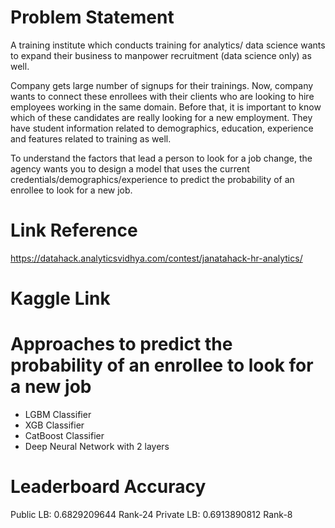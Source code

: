 # Problem Statement
A training institute which conducts training for analytics/ data science wants to expand their business to manpower recruitment (data science only) as well.

Company gets large number of signups for their trainings. Now, company wants to connect these enrollees with their clients who are looking to hire employees working in the same domain. Before that, it is important to know which of these candidates are really looking for a new employment. They have student information related to demographics, education, experience and features related to training as well.

To understand the factors that lead a person to look for a job change, the agency wants you to design a model that uses the current credentials/demographics/experience to predict the probability of an enrollee to look for a new job.

# Link Reference
https://datahack.analyticsvidhya.com/contest/janatahack-hr-analytics/

# Kaggle Link


# Approaches to predict the probability of an enrollee to look for a new job
* LGBM Classifier
* XGB Classifier
* CatBoost Classifier
* Deep Neural Network with 2 layers

# Leaderboard Accuracy
Public LB: 0.6829209644 Rank-24
Private LB: 0.6913890812 Rank-8